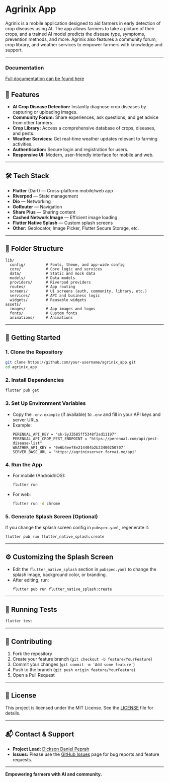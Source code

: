 # Agrinix App

Agrinix is a mobile application designed to aid farmers in early detection of crop diseases using AI. The app allows farmers to take a picture of their crops, and a trained AI model predicts the disease type, symptoms, prevention methods, and more. Agrinix also features a community forum, crop library, and weather services to empower farmers with knowledge and support.

---

### Documentation
[Full documentation can be found here](https://agrinixdocs.forxai.me)
## 🚀 Features

- **AI Crop Disease Detection:** Instantly diagnose crop diseases by capturing or uploading images.
- **Community Forum:** Share experiences, ask questions, and get advice from other farmers.
- **Crop Library:** Access a comprehensive database of crops, diseases, and pests.
- **Weather Services:** Get real-time weather updates relevant to farming activities.
- **Authentication:** Secure login and registration for users.
- **Responsive UI:** Modern, user-friendly interface for mobile and web.

---

## 🛠️ Tech Stack

- **Flutter** (Dart) — Cross-platform mobile/web app
- **Riverpod** — State management
- **Dio** — Networking
- **GoRouter** — Navigation
- **Share Plus** — Sharing content
- **Cached Network Image** — Efficient image loading
- **Flutter Native Splash** — Custom splash screens
- **Other:** Geolocator, Image Picker, Flutter Secure Storage, etc.

---

## 📁 Folder Structure

```
lib/
  config/         # Fonts, theme, and app-wide config
  core/           # Core logic and services
  data/           # Static and mock data
  models/         # Data models
  providers/      # Riverpod providers
  routes/         # App routing
  screens/        # UI screens (auth, community, library, etc.)
  services/       # API and business logic
  widgets/        # Reusable widgets
assets/
  images/         # App images and logos
  fonts/          # Custom fonts
  animations/     # Animations
```

---

## 📝 Getting Started

### 1. **Clone the Repository**

```sh
git clone https://github.com/your-username/agrinix_app.git
cd agrinix_app
```

### 2. **Install Dependencies**

```sh
flutter pub get
```

### 3. **Set Up Environment Variables**

- Copy the `.env.example` (if available) to `.env` and fill in your API keys and server URLs.
- Example:
  ```env
  PERENUAL_API_KEY = "sk-SyJZ685ff5348f2ad11197"
  PERENUAL_API_CROP_PEST_ENDPOINT = "https://perenual.com/api/pest-disease-list"
  WEATHER_API_KEY = '0e6b4ee78e214404b2b23400250707'
  SERVER_BASE_URL = 'https://agrinixserver.forxai.me/api'
  ```

### 4. **Run the App**

- For mobile (Android/iOS):
  ```sh
  flutter run
  ```
- For web:
  ```sh
  flutter run -d chrome
  ```

### 5. **Generate Splash Screen (Optional)**

If you change the splash screen config in `pubspec.yaml`, regenerate it:

```sh
flutter pub run flutter_native_splash:create
```

---

## ⚙️ Customizing the Splash Screen

- Edit the `flutter_native_splash` section in `pubspec.yaml` to change the splash image, background color, or branding.
- After editing, run:
  ```sh
  flutter pub run flutter_native_splash:create
  ```

---

## 🧪 Running Tests

```sh
flutter test
```

---

## 🤝 Contributing

1. Fork the repository
2. Create your feature branch (`git checkout -b feature/YourFeature`)
3. Commit your changes (`git commit -m 'Add some feature'`)
4. Push to the branch (`git push origin feature/YourFeature`)
5. Open a Pull Request

---

## 📝 License

This project is licensed under the MIT License. See the [LICENSE](LICENSE) file for details.

---

## 📬 Contact & Support

- **Project Lead:** [Dickson Daniel Peprah](mailto:mobelixdev@gmail.com)
- **Issues:** Please use the [GitHub Issues](https://github.com/techpepson/agrinix_app/issues) page for bug reports and feature requests.

---

**Empowering farmers with AI and community.**
